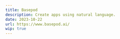 ```yaml
---
title: Basepod
description: Create apps using natural language.
date: 2023-10-22
url: https://www.basepod.ai/
wip: true
---
```

